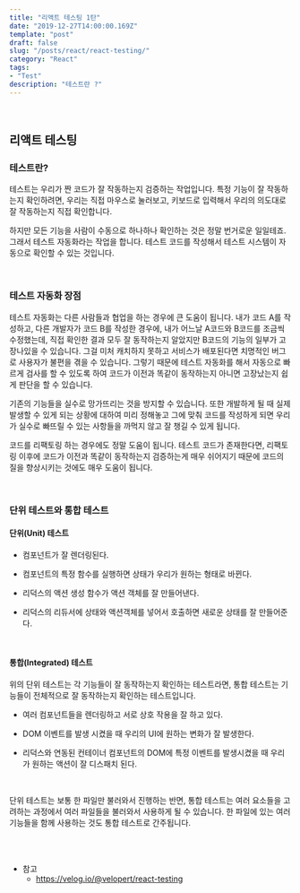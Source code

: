 ```yaml
---
title: "리액트 테스팅 1탄"
date: "2019-12-27T14:00:00.169Z"
template: "post"
draft: false
slug: "/posts/react/react-testing/"
category: "React"
tags:
- "Test"
description: "테스트란 ?"
---
```


<br>

## 리액트 테스팅

### 테스트란?

테스트는 우리가 짠 코드가 잘 작동하는지 검증하는 작업입니다. 특정 기능이 잘 작동하는지 확인하려면, 우리는 직접 마우스로 눌러보고, 키보드로 입력해서 우리의 의도대로 잘 작동하는지 직접 확인합니다.

하지만 모든 기능을 사람이 수동으로 하나하나 확인하는 것은 정말 번거로운 일일테죠. 그래서 테스트 자동화라는 작업을 합니다. 테스트 코드를 작성해서 테스트 시스템이 자동으로 확인할 수 있는 것입니다.

<br>

### 테스트 자동화 장점

테스트 자동화는 다른 사람들과 협업을 하는 경우에 큰 도움이 됩니다.
내가 코드 A를 작성하고, 다른 개발자가 코드 B를 작성한 경우에, 내가 어느날 A코드와 B코드를 조금씩 수정했는데, 직접 확인한 결과 모두 잘 동작하는지 알았지만 B코드의 기능의 일부가 고장나있을 수 있습니다. 그걸 미처 캐치하지 못하고 서비스가 배포된다면 치명적인 버그로 사용자가 불편을 겪을 수 있습니다. 그렇기 때문에 테스트 자동화를 해서 자동으로 빠르게 검사를 할 수 있도록 하여 코드가 이전과 똑같이 동작하는지 아니면 고장났는지 쉽게 판단을 할 수 있습니다.

기존의 기능들을 실수로 망가뜨리는 것을 방지할 수 있습니다. 또한 개발하게 될 때 실제 발생할 수 있게 되는 상황에 대하여 미리 정해놓고 그에 맞춰 코드를 작성하게 되면 우리가 실수로 빠뜨릴 수 있는 사항들을 까먹지 않고 잘 챙길 수 있게 됩니다.

코드를 리팩토링 하는 경우에도 정말 도움이 됩니다. 테스트 코드가 존재한다면, 리팩토링 이후에 코드가 이전과 똑같이 동작하는지 검증하는게 매우 쉬어지기 때문에 코드의 질을 향상시키는 것에도 매우 도움이 됩니다.

<br>

### 단위 테스트와 통합 테스트

#### 단위(Unit) 테스트

- 컴포넌트가 잘 렌더링된다.

- 컴포넌트의 특정 함수를 실행하면 상태가 우리가 원하는 형태로 바뀐다.

- 리덕스의 액션 생성 함수가 액션 객체를 잘 만들어낸다.

- 리덕스의 리듀서에 상태와 액션객체를 넣어서 호출하면 새로운 상태를 잘 만들어준다.

<br>

#### 통합(Integrated) 테스트

위의 단위 테스트는 각 기능들이 잘 동작하는지 확인하는 테스트라면, 통합 테스트는 기능들이 전체적으로 잘 동작하는지 확인하는 테스트입니다.

- 여러 컴포넌트들을 렌더링하고 서로 상호 작용을 잘 하고 있다.

- DOM 이벤트를 발생 시켰을 때 우리의 UI에 원하는 변화가 잘 발생한다.

- 리덕스와 연동된 컨테이너 컴포넌트의 DOM에 특정 이벤트를 발생시켰을 때 우리가 원하는 액션이 잘 디스패치 된다.

<br>

단위 테스트는 보통 한 파일만 불러와서 진행하는 반면, 통합 테스트는 여러 요소들을 고려하는 과정에서 여러 파일들을 불러와서 사용하게 될 수 있습니다. 한 파일에 있는 여러 기능들을 함께 사용하는 것도 통합 테스트로 간주됩니다.

<br>
<br>

- 참고
  - https://velog.io/@velopert/react-testing
